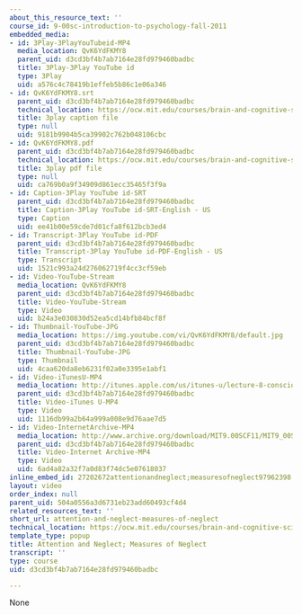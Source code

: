 ```yaml
---
about_this_resource_text: ''
course_id: 9-00sc-introduction-to-psychology-fall-2011
embedded_media:
- id: 3Play-3PlayYouTubeid-MP4
  media_location: QvK6YdFKMY8
  parent_uid: d3cd3bf4b7ab7164e28fd979460badbc
  title: 3Play-3Play YouTube id
  type: 3Play
  uid: a576c4c78419b1effeb5b86c1e06a346
- id: QvK6YdFKMY8.srt
  parent_uid: d3cd3bf4b7ab7164e28fd979460badbc
  technical_location: https://ocw.mit.edu/courses/brain-and-cognitive-sciences/9-00sc-introduction-to-psychology-fall-2011/consciousness/attention-and-neglect-measures-of-neglect/QvK6YdFKMY8.srt
  title: 3play caption file
  type: null
  uid: 9181b9904b5ca39902c762b048106cbc
- id: QvK6YdFKMY8.pdf
  parent_uid: d3cd3bf4b7ab7164e28fd979460badbc
  technical_location: https://ocw.mit.edu/courses/brain-and-cognitive-sciences/9-00sc-introduction-to-psychology-fall-2011/consciousness/attention-and-neglect-measures-of-neglect/QvK6YdFKMY8.pdf
  title: 3play pdf file
  type: null
  uid: ca769b0a9f34909d861ecc35465f3f9a
- id: Caption-3Play YouTube id-SRT
  parent_uid: d3cd3bf4b7ab7164e28fd979460badbc
  title: Caption-3Play YouTube id-SRT-English - US
  type: Caption
  uid: ee41b00e59cde7d01cfa8f612bcb3ed4
- id: Transcript-3Play YouTube id-PDF
  parent_uid: d3cd3bf4b7ab7164e28fd979460badbc
  title: Transcript-3Play YouTube id-PDF-English - US
  type: Transcript
  uid: 1521c993a24d276062719f4cc3cf59eb
- id: Video-YouTube-Stream
  media_location: QvK6YdFKMY8
  parent_uid: d3cd3bf4b7ab7164e28fd979460badbc
  title: Video-YouTube-Stream
  type: Video
  uid: b24a3e030830d52ea5cd14bfb84bcf8f
- id: Thumbnail-YouTube-JPG
  media_location: https://img.youtube.com/vi/QvK6YdFKMY8/default.jpg
  parent_uid: d3cd3bf4b7ab7164e28fd979460badbc
  title: Thumbnail-YouTube-JPG
  type: Thumbnail
  uid: 4caa620da8eb6231f02a0e3395e1abf1
- id: Video-iTunesU-MP4
  media_location: http://itunes.apple.com/us/itunes-u/lecture-8-consciousness/id501335817?i=112593501
  parent_uid: d3cd3bf4b7ab7164e28fd979460badbc
  title: Video-iTunes U-MP4
  type: Video
  uid: 1116db99a2b64a999a008e9d76aae7d5
- id: Video-InternetArchive-MP4
  media_location: http://www.archive.org/download/MIT9.00SCF11/MIT9_00SCF11_lec08_300k.mp4
  parent_uid: d3cd3bf4b7ab7164e28fd979460badbc
  title: Video-Internet Archive-MP4
  type: Video
  uid: 6ad4a82a32f7a0d83f74dc5e07618037
inline_embed_id: 27202672attentionandneglect;measuresofneglect97962398
layout: video
order_index: null
parent_uid: 504a0556a3d6731eb23add60493cf4d4
related_resources_text: ''
short_url: attention-and-neglect-measures-of-neglect
technical_location: https://ocw.mit.edu/courses/brain-and-cognitive-sciences/9-00sc-introduction-to-psychology-fall-2011/consciousness/attention-and-neglect-measures-of-neglect
template_type: popup
title: Attention and Neglect; Measures of Neglect
transcript: ''
type: course
uid: d3cd3bf4b7ab7164e28fd979460badbc

---
```

None